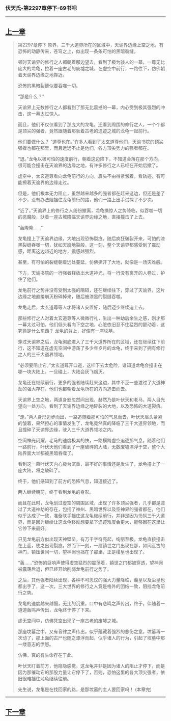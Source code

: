 ### 伏天氏-第2297章停下-69书吧

--------
[上一章](./759778b3847598642820fef53c336bf9.md)
--------


>
>
>
>第2297章停下
>原界，三千大道界所在的区域中，天谕界边缘上空之地，有恐怖的动静传来，苍穹之上，似出现一条条可怕的黑暗裂缝。
>
>顿时天谕界的修行之人都朝着那边望去，看到了极为骇人的一幕，一尊无比庞大的龙龟，拉着一座古老的废墟之城，在虚空中前行，一路往下，仿佛朝着天谕界边缘之地靠近。
>
>恐怖的黑暗裂缝似要吞噬一切。
>
>“那是什么？”
>
>天谕界上无数修行之人都看到了那无比震撼的一幕，内心受到极其强烈的冲击，这一幕太过惊人。
>
>而且，他们不仅仅看到了那庞大的龙龟，还看到周围的修行之人，一个个都是顶尖的强者，竟然跟随着那驮着古老的遗迹之城的龙龟一起前行。
>
>他们要做什么？
>“道尊也在。”许多人看到了太玄道尊他们，天谕书院的顶尖强者也都在那里，而且远远不止是他们，各方顶尖势力的强者都在。
>
>“退。”龙龟以极可怕的速度前行，朝着这边降下，不知道会落在那个方向，很可能会撞击在天谕界的边缘之地，有许多修行之人已经在开始后撤了。
>
>虚空中，太玄道尊看向龙龟前行的方向，眉头不由得紧皱着，看轨迹，有可能擦着天谕界的边缘走过。
>
>但是，他们根本无力阻止，虽然越来越多的强者都在赶来这边，但还是差了不少，没有办法阻挡住龙龟前行的路，他们一路上出手试探了不少次。
>
>“近了。”天谕界上的修行之人纷纷撤离，龙龟携惊人之势降临，似吞噬一切的恶魔般，驮着一座古城降临天谕界边缘之地，直接撞击了上去。
>
>“轰隆隆……”
>
>龙龟撞上了天谕界边缘，大地出现恐怖裂痕，随后疯狂皲裂开来，可怕的漆黑裂缝吞噬一切，犹如天崩地裂般，这一刻，整个天谕界都感受到了震动感，距离这边越近的地方，震感越强烈。
>
>甚至，有可怕的裂缝朝着远处蔓延，仿佛撕开了大地，就像是一场灾难般。
>
>下方，天谕书院的一行强者释放出大道神光，将一行没有离开的人卷过，护住了他们。
>
>龙龟前行之势并没有受到太强的阻碍，还在继续往下，穿过了天谕界，这片边缘之地直接崩灭粉碎掉来，随后被漆黑的裂缝吞噬。
>
>龙龟走后，太玄道尊等人才将诸人安置好，随后迈步继续追上去。
>
>那些修行之人对着太玄道尊等人微微行礼，生出一种劫后余生之感，刚才那一幕太过可怕，他们低头看向下空之地，心脏依旧忍不住猛烈的颤动着，这究竟是什么东西？
>龙龟的背上，好像有一座坟墓。
>
>穿过天谕界之后，龙龟彻底进入了三千大道界所在的区域，还在继续往下前行，这不知道在虚无空间中游荡了多少年岁月的龙龟，终于来到了拥有修行之人的三千大道界领地。
>
>“必须要阻止它。”太玄道尊开口道，这样下去太危险，谁知道龙龟会撞击在哪一块大陆上，一旦碰上，大陆会灰飞烟灭。
>
>龙龟还在继续前行，更多的强者陆续赶来这边，其中不乏一些渡过了大道神劫的强大存在，他们也都朝着龙龟所在的方向追击而去。
>
>天谕界上空之地，两道身影忽然间出现，赫然乃是叶伏天和老马，两人目光望向一处方向，看到了天谕界边缘之地碎裂的大地，以及恐怖的大道裂痕。
>
>“走。”两人身形迈步而出，一路追随着那可怕的气息而去，叶伏天眉头紧紧的皱着，果然担心的事情发生了，龙龟竟然真的降临了三千大道界领地，而且撞碎了天谕界边缘，驶入三千大道界领地之内。
>
>空间神光闪耀，老马的速度极其的快，一路横跨虚空追逐那气息，随着他们一路前行，叶伏天他们看到了一座破碎的大陆，无数废墟漂浮于空，整个大陆界面大半都被黑暗吞噬了。
>
>看到这一幕叶伏天内心极为沉重，最不好的事情还是发生了，龙龟撞上了一座大陆，将之破碎了。
>
>终于，他们感知到了前方的恐怖气息，知道接近了。
>
>两人继续朝前，终于看到龙龟的身影。
>
>而且在此时，龙龟划过虚空的周围区域，出现了许多顶尖强者，几乎都是渡过了大道神劫的存在，包括了神州、黑暗世界以及空神界的强者都在，他们似乎达成了一致，准备联手挡住这龙龟继续前行，并非是因为怜悯三千大道界，而是因为继续让这龙龟移动想要拿下遗迹难度会更大，能够困在这里让它停下来最好。
>
>只见龙龟前方似出现天神壁垒，有万千字符亮起，绚丽至极，龙龟直接撞击在上面，使之出现裂痕，然而下一刻，一扇镇世之门出现在那，如同亘古的神门，镇压世间一切，望神阙也挡在了那里，正是稷皇也出现了。
>
>“轰……”恐怖的巨响声使得虚空猛烈的震荡着，镇世之门都被穿透，望神阙被震荡后退，但已经开始削弱龙龟前行之势了。
>
>之后，其他强者陆续出现，各种不可思议的强大力量降临，羲皇以及尘皇也都出手了，这一次，三大世界的修行之人竟是格外的团结一致，阻挡龙龟前行之势。
>
>龙龟的速度越来越慢，无比的沉重，口中有悲鸣之声传出，终于，伴随着一道道轰鸣声传出，龙龟终于停了下来。
>
>虚无空间中，仿佛凭空出现了一座古老的废墟之城。
>
>那座坟墓之中，又有音律之声传出，似乎蕴藏着强烈的悲伤之意，坟墓再一次动了，那上面的古尸也随之漂浮而起，似乎诸人的行为，引起了坟墓中那一缕意志的愤怒。
>
>仿佛，真的有生命存在于此。
>
>叶伏天盯着前方，他隐隐感觉，这龙龟并非是因为诸人的阻止才停下，而是因为那催动它的那股力量让它停下了，否则，恐怕这里的各大顶尖强者，依旧很难挡住龙龟继续往前。
>
>先生说，龙龟是在找回家的路，是那坟墓的主人要回家吗！
>(本章完)
>
>

--------
[下一章](./341b6c8ba57c463d6cc7fe38c75ad741.md)
--------
